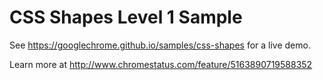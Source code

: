 CSS Shapes Level 1 Sample
===
See https://googlechrome.github.io/samples/css-shapes for a live demo.

Learn more at http://www.chromestatus.com/feature/5163890719588352